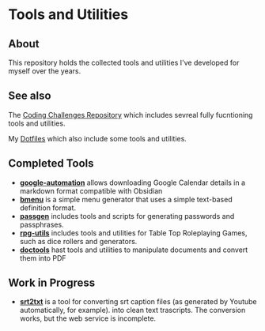 # Tools and Utilities

## About 

This repository holds the collected tools and utilities I've developed for myself over the years.

## See also 

The [Coding Challenges Repository](https://github.com/bricef/coding-challenges) which includes sevreal fully fucntioning tools and utilities.

My [Dotfiles](https://github.com/bricef/coding-challenges) which also include some tools and utilities.

## Completed Tools

- [**google-automation**](./google-automation) allows downloading Google Calendar details in a markdown format compatible with Obsidian
- [**bmenu**](./bmenu/) is a simple menu generator that uses a simple text-based definition format.
- [**passgen**](./passgen/) includes tools and scripts for generating passwords and passphrases.
- [**rpg-utils**](./rpg-utils/) includes tools and utilities for Table Top Roleplaying Games, such as dice rollers and generators.
- [**doctools**](./doctools/) hast tools and utilities to manipulate documents and convert them into PDF

## Work in Progress

- [**srt2txt**](./srt2txt/) is a tool for converting srt caption files (as generated by Youtube automatically, for example). into clean text trascripts. The conversion works, but the web service is incomplete.
